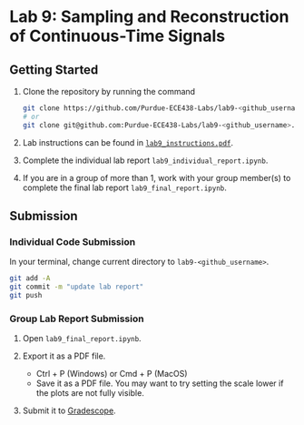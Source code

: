 # Lab 9: Sampling and Reconstruction of Continuous-Time Signals

## Getting Started

1. Clone the repository by running the command

    ```bash
    git clone https://github.com/Purdue-ECE438-Labs/lab9-<github_username>.git  # using web URL
    # or
    git clone git@github.com:Purdue-ECE438-Labs/lab9-<github_username>.git  # using SSH
    ```

2. Lab instructions can be found in [`lab9_instructions.pdf`](lab9_instructions.pdf).

3. Complete the individual lab report `lab9_individual_report.ipynb`.

4. If you are in a group of more than 1, work with your group member(s) to complete the final lab report `lab9_final_report.ipynb`.

## Submission

### Individual Code Submission

In your terminal, change current directory to `lab9-<github_username>`.

```bash
git add -A 
git commit -m "update lab report"
git push
```

### Group Lab Report Submission

1. Open `lab9_final_report.ipynb`.

2. Export it as a PDF file.
    * Ctrl + P (Windows) or Cmd + P (MacOS)
    * Save it as a PDF file. You may want to try setting the scale lower if the plots are not fully visible.

3. Submit it to [Gradescope](https://www.gradescope.com/).
